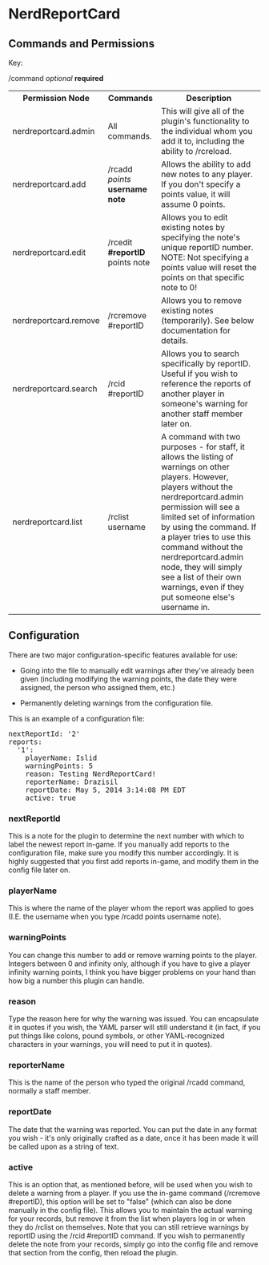 NerdReportCard
============================

Commands and Permissions
---------------------------------

Key:

/command <i>optional</i> <b>required</b>

<table>

<tr><th>Permission Node</th><th>Commands</th><th>Description</th></tr>

<tr><td>nerdreportcard.admin</th><td>All commands.</td><td>This will give all of the plugin's functionality to the individual whom you add it to, including the ability to /rcreload.</td></tr>
<tr><td>nerdreportcard.add</td><td>/rcadd <i>points</i> <b>username note</b></td><td>Allows the ability to add new notes to any player. If you don't specify a points value, it will assume 0 points.</td></tr>
<tr><td>nerdreportcard.edit</td><td>/rcedit <b>#reportID</b> points note</td><td>Allows you to edit existing notes by specifying the note's unique reportID number. NOTE: Not specifying a points value will reset the points on that specific note to 0!</td></tr>
<tr><td>nerdreportcard.remove</td><td>/rcremove #reportID</td><td>Allows you to remove existing notes (temporarily). See below documentation for details.</td></tr>
<tr><td>nerdreportcard.search</td><td>/rcid #reportID</td><td>Allows you to search specifically by reportID. Useful if you wish to reference the reports of another player in someone's warning for another staff member later on.</td></tr>
<tr><td>nerdreportcard.list</td><td>/rclist username</td><td>A command with two purposes - for staff, it allows the listing of warnings on other players. However, players without the nerdreportcard.admin permission will see a limited set of information by using the command. If a player tries to use this command without the nerdreportcard.admin node, they will simply see a list of their own warnings, even if they put someone else's username in.</td></tr>
</table>

Configuration
-----------------

There are two major configuration-specific features available for use:

- Going into the file to manually edit warnings after they've already been given (including modifying the warning points, the date they were assigned, the person who assigned them, etc.)

- Permanently deleting warnings from the configuration file.

This is an example of a configuration file:
<pre>
nextReportId: '2'
reports:
  '1':
    playerName: Islid
    warningPoints: 5
    reason: Testing NerdReportCard!
    reporterName: Drazisil
    reportDate: May 5, 2014 3:14:08 PM EDT
    active: true
</pre>

### nextReportId
This is a note for the plugin to determine the next number with which to label the newest report in-game. If you manually add reports to the configuration file, make sure you modify this number accordingly. It is highly suggested that you first add reports in-game, and modify them in the config file later on.
### playerName
This is where the name of the player whom the report was applied to goes (I.E. the username when you type /rcadd points username note).
### warningPoints
You can change this number to add or remove warning points to the player. Integers between 0 and infinity only, although if you have to give a player infinity warning points, I think you have bigger problems on your hand than how big a number this plugin can handle.
### reason
Type the reason here for why the warning was issued. You can encapsulate it in quotes if you wish, the YAML parser will still understand it (in fact, if you put things like colons, pound symbols, or other YAML-recognized characters in your warnings, you will need to put it in quotes).
### reporterName
This is the name of the person who typed the original /rcadd command, normally a staff member.
### reportDate
The date that the warning was reported. You can put the date in any format you wish - it's only originally crafted as a date, once it has been made it will be called upon as a string of text.
### active
This is an option that, as mentioned before, will be used when you wish to delete a warning from a player. If you use the in-game command (/rcremove #reportID), this option will be set to "false" (which can also be done manually in the config file). This allows you to maintain the actual warning for your records, but remove it from the list when players log in or when they do /rclist on themselves. Note that you can still retrieve warnings by reportID using the /rcid #reportID command. If you wish to permanently delete the note from your records, simply go into the config file and remove that section from the config, then reload the plugin.
